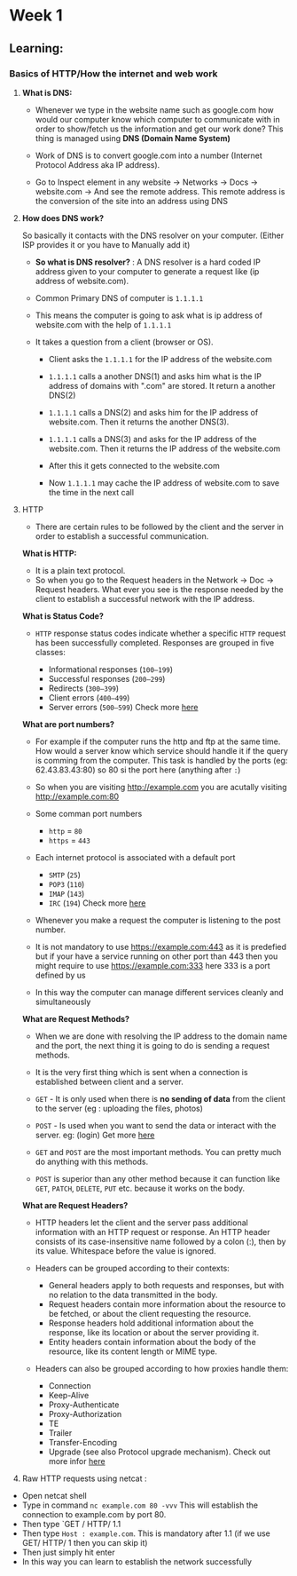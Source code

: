 # Week 1

## Learning:
### Basics of HTTP/How the internet and web work

1. **What is DNS:**

    - Whenever we type in the website name such as google.com how would our computer know which computer to communicate with in order to show/fetch us the information and get our work done? This thing is managed using **DNS (Domain Name System)** 

    - Work of DNS is to convert google.com into a number (Internet Protocol Address aka IP address).
    - Go to Inspect element in any website -> Networks -> Docs -> website.com -> And see the remote address. This remote address is the conversion of the site into an address using DNS

2. **How does DNS work?**

    So basically it contacts with the DNS resolver on your computer. (Either ISP provides it or you have to Manually add it)
    - **So what is DNS resolver?** : A DNS resolver is a hard coded IP address given to your computer to generate a request like (ip address of website.com). 

    - Common Primary DNS of computer is `1.1.1.1`
    - This means the computer is going to ask what is ip address of website.com with the help of `1.1.1.1`
    - It takes a question from a client (browser or OS). 
        - Client asks the `1.1.1.1` for the IP address of the website.com

        - `1.1.1.1` calls a another DNS(1) and asks him what is the IP address of domains with ".com" are stored. It return a another DNS(2)
        - `1.1.1.1` calls a DNS(2) and asks him for the IP address of website.com. Then it returns the another DNS(3).
        - `1.1.1.1` calls a DNS(3) and asks for the IP address of the website.com. Then it returns the IP address of the website.com
        - After this it gets connected to the website.com
        - Now `1.1.1.1` may cache the IP address of website.com to save the time in the next call

3. HTTP

    - There are certain rules to be followed by the client and the server in order to establish a successful communication.

    **What is HTTP:**
    - It is a plain text protocol.
    - So when you go to the Request headers in the Network -> Doc -> Request headers. What ever you see is the response needed by the client to establish a successful network with the IP address.

    **What is Status Code?**

    - `HTTP` response status codes indicate whether a specific `HTTP` request has been successfully completed. Responses are grouped in five classes:

        - Informational responses (`100–199`)
        - Successful responses (`200–299`)
        - Redirects (`300–399`)
        - Client errors (`400–499`)
        - Server errors (`500–599`)
    Check more [here](https://developer.mozilla.org/en-US/docs/Web/HTTP/Status)

    **What are port numbers?**

    - For example if the computer runs the http and ftp at the same time. How would a server know which service should handle it if the query is comming from the computer. This task is handled by the ports (eg: 62.43.83.43:80) so 80 si the port here (anything after `:`)

    - So when you are visiting http://example.com you are acutally visiting http://example.com:80
    - Some comman port numbers
        - `http` = `80`
        - `https` = `443`
    - Each internet protocol is associated with a default port
        - `SMTP` (`25`)
        - `POP3` (`110`)
        - `IMAP` (`143`)
        - `IRC` (`194`)
    Check more [here](https://developer.mozilla.org/en-US/docs/Glossary/Port)
    - Whenever you make a request the computer is listening to the post number.
    - It is not mandatory to use https://example.com:443 as it is predefied but if your have a service running on other port than 443 then you might require to use https://example.com:333 here 333 is a port defined by us
    - In this way the computer can manage different services cleanly and simultaneously

    **What are Request Methods?**

    - When we are done with resolving the IP address to the domain name and the port, the next thing it is going to do is sending a request methods.

    - It is the very first thing which is sent when a connection is established between client and a server.
    - `GET` - It is only used when there is **no sending of data** from the client to the server (eg : uploading the files, photos)
    - `POST` - Is used when you want to send the data or interact with the server. eg: (login)
    Get more [here](https://developer.mozilla.org/en-US/docs/Web/HTTP/Methods)
    - `GET` and `POST` are the most important methods. You can pretty much do anything with this methods.
    - `POST` is superior than any other method because it can function like `GET`, `PATCH`, `DELETE`, `PUT` etc. because it works on the body. 

    **What are Request Headers?**

    - HTTP headers let the client and the server pass additional information with an HTTP request or response. An HTTP header consists of its case-insensitive name followed by a colon (:), then by its value. Whitespace before the value is ignored.
    - Headers can be grouped according to their contexts:

        - General headers apply to both requests and responses, but with no relation to the data transmitted in the body.
        - Request headers contain more information about the resource to be fetched, or about the client requesting the resource.
        - Response headers hold additional information about the response, like its location or about the server providing it.
        - Entity headers contain information about the body of the resource, like its content length or MIME type.

    - Headers can also be grouped according to how proxies handle them:

        - Connection
        - Keep-Alive
        - Proxy-Authenticate
        - Proxy-Authorization
        - TE
        - Trailer
        - Transfer-Encoding
        - Upgrade (see also Protocol upgrade mechanism).
    Check out more infor [here](https://developer.mozilla.org/en-US/docs/Web/HTTP/Headers)

4. Raw HTTP requests using netcat :

- Open netcat shell
- Type in command `nc example.com 80 -vvv` This will establish the connection to example.com by port 80.
- Then type `GET / HTTP/ 1.1
- Then type `Host : example.com`. This is mandatory after 1.1 (if we use GET/ HTTP/ 1 then you can skip it)
- Then just simply hit enter
- In this way you can learn to establish the network successfully